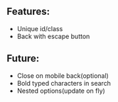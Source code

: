 ## Features:
- Unique id/class
- Back with escape button

## Future:
- Close on mobile back(optional)
- Bold typed characters in search
- Nested options(update on fly)